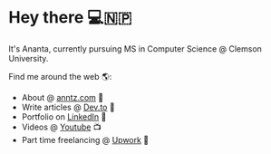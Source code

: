 # Hey there 💻🇳🇵

It's Ananta, currently pursuing MS in Computer Science @ Clemson University.

Find me around the web 🌎:

- About @ <a href="http://anntz.com"> anntz.com</a> 👾
- Write articles @ <a href="https://dev.to/ananta"> Dev.to</a> 📝
- Portfolio on <a href="https://www.linkedin.com/in/anantabastola/"> LinkedIn</a> 🤖
- Videos @ <a href="https://www.youtube.com/channel/UC5IdMmsF91upbdP6BKLedrQ"> Youtube</a> 📺
- Part time freelancing @ <a href="https://www.upwork.com/freelancers/~012dc6ff0297c51a40"> Upwork</a> 💼
